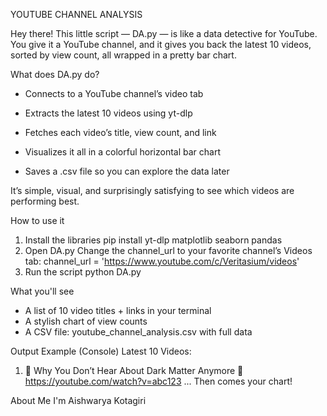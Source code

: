 YOUTUBE CHANNEL ANALYSIS

Hey there! 
This little script — DA.py — is like a data detective for YouTube.
You give it a YouTube channel, and it gives you back the latest 10 videos, sorted by view count, all wrapped in a pretty bar chart. 

What does DA.py do?
  - Connects to a YouTube channel’s video tab

  - Extracts the latest 10 videos using yt-dlp

  - Fetches each video’s title, view count, and link

  - Visualizes it all in a colorful horizontal bar chart

  - Saves a .csv file so you can explore the data later

It’s simple, visual, and surprisingly satisfying to see which videos are performing best.

How to use it
1. Install the libraries
  pip install yt-dlp matplotlib seaborn pandas
2. Open DA.py
  Change the channel_url to your favorite channel’s Videos tab:
  channel_url = 'https://www.youtube.com/c/Veritasium/videos'
3. Run the script
  python DA.py

What you'll see
  - A list of 10 video titles + links in your terminal
  - A stylish chart of view counts
  - A CSV file: youtube_channel_analysis.csv with full data

Output Example (Console)
Latest 10 Videos:

1. 🧠 Why You Don’t Hear About Dark Matter Anymore
🔗 https://youtube.com/watch?v=abc123
...
Then comes your chart!

About Me
I'm Aishwarya Kotagiri
